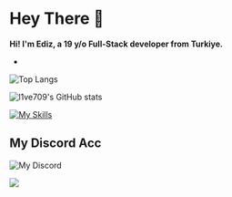 # Hey There 👋 

**Hi! I'm Ediz, a 19 y/o Full-Stack developer from Turkiye.**

-

![Top Langs](https://github-readme-stats.vercel.app/api/top-langs/?username=l1ve709XXD&layout=compact&theme=radical)

![l1ve709's GitHub stats](https://github-readme-stats.vercel.app/api?username=l1ve709XXD&show_icons=true&theme=radical)


[![My Skills](https://skillicons.dev/icons?i=js,html,css,cpp,cs,nodejs,react,py,sqlite,vscode,linux,kali)](https://skillicons.dev)





## My Discord Acc
![My Discord](https://lantern.rest/api/v1/users/794909914760871967?svg=1&theme=dark&borderRadius=2&hideActivity=1&hideStatus=0)

<img src="https://komarev.com/ghpvc/?username=l1ve709XXD&color=15171a">
